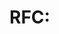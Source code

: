# RFC: <Title>

## Summary

Provide a short summary of the proposed change or enhancement.

## Motivation

Explain why this change is necessary and what problems it solves.

## Proposal

Describe the design or changes being proposed.  Include diagrams or code snippets if helpful.

## Alternatives

Discuss alternative approaches that were considered and why they were not chosen.

## Impact

Explain how this proposal affects existing code, ADRs and processes.

## Unresolved Questions

List any open questions or areas of uncertainty.